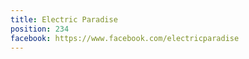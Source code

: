```yaml
---
title: Electric Paradise
position: 234
facebook: https://www.facebook.com/electricparadise
---
```


